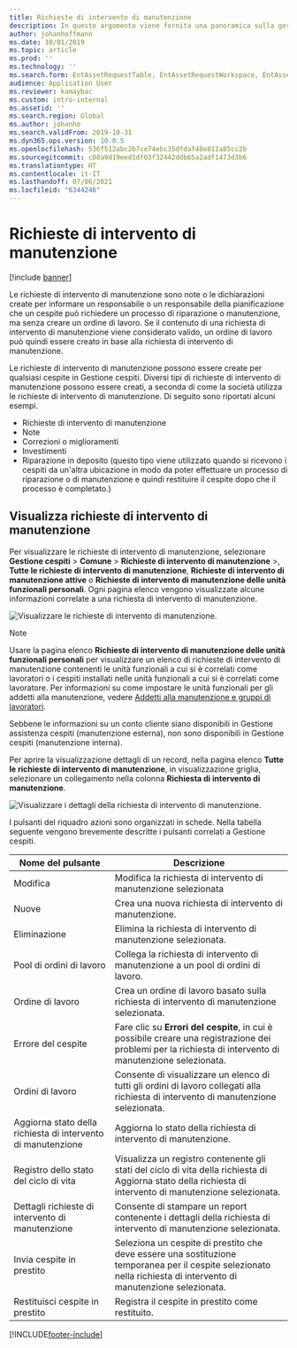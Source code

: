 ```yaml
---
title: Richieste di intervento di manutenzione
description: In questo argomento viene fornita una panoramica sulla gestione delle richieste di intervento di manutenzione in Gestione cespiti
author: johanhoffmann
ms.date: 10/01/2019
ms.topic: article
ms.prod: ''
ms.technology: ''
ms.search.form: EntAssetRequestTable, EntAssetRequestWorkspace, EntAssetRequestActivePart, EntAssetRequestWorkOrderActive, EntAssetRequestType, EntAssetRequestTableCreateWO, EntAssetRequestTableLookup, EntAssetRequestTableActivePart, EntAssetMobileRequestDetails
audience: Application User
ms.reviewer: kamaybac
ms.custom: intro-internal
ms.assetid: ''
ms.search.region: Global
ms.author: johanho
ms.search.validFrom: 2019-10-31
ms.dyn365.ops.version: 10.0.5
ms.openlocfilehash: 536f512abc2b7ce74ebc35dfdaf48e812a85cc2b
ms.sourcegitcommit: c08a9d19eed1df03f32442ddb65a2adf1473d3b6
ms.translationtype: HT
ms.contentlocale: it-IT
ms.lasthandoff: 07/06/2021
ms.locfileid: "6344246"
---
```

# <a name="maintenance-requests"></a>Richieste di intervento di manutenzione

[!include [banner](../../includes/banner.md)]

Le richieste di intervento di manutenzione sono note o le dichiarazioni create per informare un responsabile o un responsabile della pianificazione che un cespite può richiedere un processo di riparazione o manutenzione, ma senza creare un ordine di lavoro. Se il contenuto di una richiesta di intervento di manutenzione viene considerato valido, un ordine di lavoro può quindi essere creato in base alla richiesta di intervento di manutenzione.

Le richieste di intervento di manutenzione possono essere create per qualsiasi cespite in Gestione cespiti. Diversi tipi di richieste di intervento di manutenzione possono essere creati, a seconda di come la società utilizza le richieste di intervento di manutenzione. Di seguito sono riportati alcuni esempi.

- Richieste di intervento di manutenzione
- Note
- Correzioni o miglioramenti
- Investimenti
- Riparazione in deposito (questo tipo viene utilizzato quando si ricevono i cespiti da un'altra ubicazione in modo da poter effettuare un processo di riparazione o di manutenzione e quindi restituire il cespite dopo che il processo è completato.)

## <a name="view-maintenance-requests"></a>Visualizza richieste di intervento di manutenzione

Per visualizzare le richieste di intervento di manutenzione, selezionare **Gestione cespiti** \> **Comune** \> **Richieste di intervento di manutenzione** \>, **Tutte le richieste di intervento di manutenzione**, **Richieste di intervento di manutenzione attive** o **Richieste di intervento di manutenzione delle unità funzionali personali**. Ogni pagina elenco vengono visualizzate alcune informazioni correlate a una richiesta di intervento di manutenzione.

![Visualizzare le richieste di intervento di manutenzione.](media/01-manage-maintenance-requests.png)

> [!NOTE]
> Usare la pagina elenco **Richieste di intervento di manutenzione delle unità funzionali personali** per visualizzare un elenco di richieste di intervento di manutenzione contenenti le unità funzionali a cui si è correlati come lavoratori o i cespiti installati nelle unità funzionali a cui si è correlati come lavoratore. Per informazioni su come impostare le unità funzionali per gli addetti alla manutenzione, vedere [Addetti alla manutenzione e gruppi di lavoratori](../setup-for-objects/workers-and-worker-groups.md).
> 
> Sebbene le informazioni su un conto cliente siano disponibili in Gestione assistenza cespiti (manutenzione esterna), non sono disponibili in Gestione cespiti (manutenzione interna).

Per aprire la visualizzazione dettagli di un record, nella pagina elenco **Tutte le richieste di intervento di manutenzione**, in visualizzazione griglia, selezionare un collegamento nella colonna **Richiesta di intervento di manutenzione**.

![Visualizzare i dettagli della richiesta di intervento di manutenzione.](media/02-manage-maintenance-requests.png)

I pulsanti del riquadro azioni sono organizzati in schede. Nella tabella seguente vengono brevemente descritte i pulsanti correlati a Gestione cespiti.

| Nome del pulsante                      | Descrizione |
|----------------------------------|-------------|
| Modifica                             | Modifica la richiesta di intervento di manutenzione selezionata |
| Nuove                              | Crea una nuova richiesta di intervento di manutenzione. |
| Eliminazione                           | Elimina la richiesta di intervento di manutenzione selezionata. |
| Pool di ordini di lavoro                  | Collega la richiesta di intervento di manutenzione a un pool di ordini di lavoro. |
| Ordine di lavoro                       | Crea un ordine di lavoro basato sulla richiesta di intervento di manutenzione selezionata. |
| Errore del cespite                      | Fare clic su **Errori del cespite**, in cui è possibile creare una registrazione dei problemi per la richiesta di intervento di manutenzione selezionata. |
| Ordini di lavoro                      | Consente di visualizzare un elenco di tutti gli ordini di lavoro collegati alla richiesta di intervento di manutenzione selezionata. |
| Aggiorna stato della richiesta di intervento di manutenzione | Aggiorna lo stato della richiesta di intervento di manutenzione. |
| Registro dello stato del ciclo di vita              | Visualizza un registro contenente gli stati del ciclo di vita della richiesta di Aggiorna stato della richiesta di intervento di manutenzione selezionata. |
| Dettagli richieste di intervento di manutenzione      | Consente di stampare un report contenente i dettagli della richiesta di intervento di manutenzione selezionata. |
| Invia cespite in prestito                  | Seleziona un cespite di prestito che deve essere una sostituzione temporanea per il cespite selezionato nella richiesta di intervento di manutenzione selezionata. |
| Restituisci cespite in prestito                | Registra il cespite in prestito come restituito. |



[!INCLUDE[footer-include](../../../includes/footer-banner.md)]